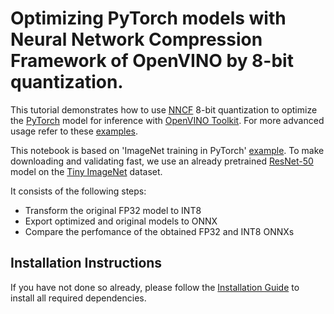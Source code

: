 # Optimizing PyTorch models with Neural Network Compression Framework of OpenVINO by 8-bit quantization.

This tutorial demonstrates how to use [NNCF](https://github.com/openvinotoolkit/nncf) 8-bit quantization to optimize the 
[PyTorch](https://pytorch.org/) model for inference with [OpenVINO Toolkit](https://docs.openvinotoolkit.org/). 
For more advanced usage refer to these [examples](https://github.com/openvinotoolkit/nncf/tree/develop/examples).

This notebook is based on 'ImageNet training in PyTorch' [example](https://github.com/pytorch/examples/blob/master/imagenet/main.py).
To make downloading and validating fast, we use an already pretrained [ResNet-50](https://arxiv.org/abs/1512.03385) model on the 
[Tiny ImageNet](http://cs231n.stanford.edu/reports/2015/pdfs/leonyao_final.pdf) dataset.

It consists of the following steps:
- Transform the original FP32 model to INT8
- Export optimized and original models to ONNX
- Compare the perfomance of the obtained FP32 and INT8 ONNXs

## Installation Instructions

If you have not done so already, please follow the [Installation Guide](../../README.md) to install all required dependencies.
